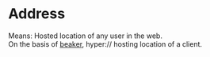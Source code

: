 # Address

Means: Hosted location of any user in the web.  
On the basis of [beaker](https://beaker.dev/), hyper:// hosting location of a client.

<!--stackedit_data:
eyJoaXN0b3J5IjpbNDE2MDI5Njg4XX0=
-->

